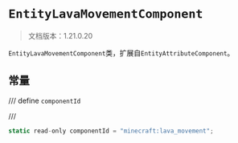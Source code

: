 # `EntityLavaMovementComponent`

> 文档版本：1.21.0.20

`EntityLavaMovementComponent`类，扩展自`EntityAttributeComponent`。

## 常量

/// define
`componentId`


///

```js
static read-only componentId = "minecraft:lava_movement";
```

